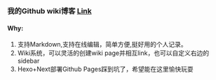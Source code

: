 ### 我的Github wiki博客 [Link](https://github.com/mixool/mixool.github.io/wiki)
#### Why:
1. 支持Markdown,支持在线编辑，简单方便,挺好用的个人记录。
2. Wiki系统，可以灵活的创建wiki page并相互link，也可以自定义右边的sidebar
3. Hexo+Next部署Github Pages踩到坑了，希望能在这里愉快玩耍
